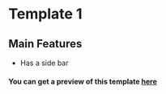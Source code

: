# Template 1
## Main Features
- Has a side bar

#### You can get a preview of this template <a href="https://yeetthisdude.glitch.me/mods/template.html">here</a>
